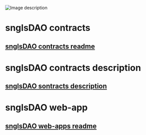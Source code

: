 ![Image description](https://github.com/SingularDTV/snglsDAO-whitepaper/blob/master/images/logo.png?raw=true)

# snglsDAO contracts

## [snglsDAO contracts readme](dao-contracts/README.md)

# snglsDAO contracts description

## [snglsDAO sontracts description](dao-contracts/Contracts-description.md)

# snglsDAO web-app

## [snglsDAO web-apps readme](dao-web-app/README.md)

